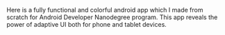 Here is a fully functional and colorful android app which I made from scratch for Android Developer Nanodegree program. This app reveals the power of adaptive UI both for phone and tablet devices.
